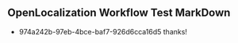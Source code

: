 ## OpenLocalization Workflow Test MarkDown
* 974a242b-97eb-4bce-baf7-926d6cca16d5 thanks!

<!--HONumber=Aug16_HO4-->


